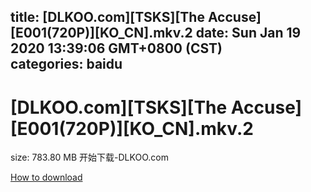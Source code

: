 
title: [DLKOO.com][TSKS][The Accuse][E001(720P)][KO_CN].mkv.2
date: Sun Jan 19 2020 13:39:06 GMT+0800 (CST)    
categories: baidu
---

# [DLKOO.com][TSKS][The Accuse][E001(720P)][KO_CN].mkv.2
size: 783.80 MB
 开始下载-DLKOO.com
 

[How to download](https://bpcam.bemobtrk.com/go/2ceec3aa-1ca2-46d6-b9ff-aaa5c184517c?jno=971)